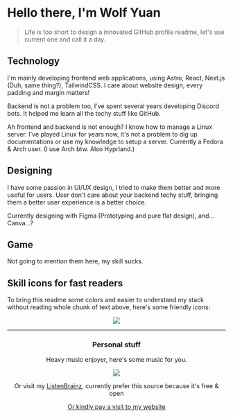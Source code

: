 # Hello there, I'm Wolf Yuan

> Life is too short to design a innovated GitHub profile readme, let's use current one and call it a day.

## Technology

I'm mainly developing frontend web applications, using Astro, React, Next.js (Duh, same thing?), TailwindCSS. I care about website design, every padding and margin matters!

Backend is not a problem too, I've spent several years developing Discord bots. It helped me learn all the techy stuff like GitHub.

Ah frontend and backend is not enough? I know how to manage a Linux server. I've played Linux for years now, it's not a problem to dig up documentations or use my knowledge to setup a server. Currently a Fedora & Arch user. (I use Arch btw. Also Hyprland.)

## Designing

I have some passion in UI/UX design, I tried to make them better and more useful for users. User don't care about your backend techy stuff, bringing them a better user experience is a better choice.

Currently designing with Figma (Prototyping and pure flat design), and... Canva...?

## Game

Not going to mention them here, my skill sucks.

## Skill icons for fast readers

To bring this readme some colors and easier to understand my stack without reading whole chunk of text above, here's some friendly icons:

<p align="center">
  <img align="center" src="https://skillicons.dev/icons?i=js,ts,html,css,tailwind,astro,nextjs,react,webstorm,vercel,cloudflare,netlify"></img>
</p>

---

<h3 align="center">Personal stuff</h3>

<p align="center">Heavy music enjoyer, here's some music for you.</p>

<p align="center">
  <a href="https://www.last.fm/user/wolfyuan">
    <img align="center" src="https://lastfm-recently-played.vercel.app/api?user=wolfyuan&footer_style=compact_stats&show_user=header&width=550&bg_color=121212"></img>
  </a>
</p>

<p align="center">Or visit my <a href="https://listenbrainz.org/user/wolfyuan/">ListenBrainz</a>, currently prefer this source because it's free & open</p>
<p align="center"><a href="https://wolf-yuan.dev/">Or kindly pay a visit to my website</a></p>
